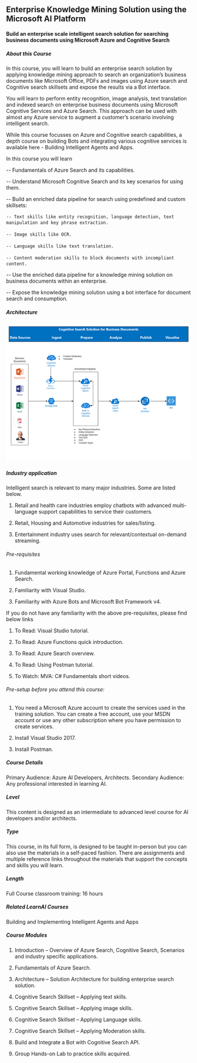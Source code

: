 ## Enterprise Knowledge Mining Solution using the Microsoft AI Platform
#### Build an enterprise scale intelligent search solution for searching business documents using Microsoft Azure and Cognitive Search

##### About this Course
In this course, you will learn to build an enterprise search solution by applying knowledge mining approach to search an organization’s business documents like Microsoft Office, PDFs and images using Azure search and Cognitive search skillsets and expose the results via a Bot interface.

You will learn to perform entity recognition, image analysis, text translation and indexed search on enterprise business documents using Microsoft Cognitive Services and Azure Search. This approach can be used with almost any Azure service to augment a customer’s scenario involving intelligent search. 

While this course focusses on Azure and Cognitive search capabilities, a depth course on building Bots and integrating various cognitive services is available here - Building Intelligent Agents and Apps.

In this course you will learn

-- Fundamentals of Azure Search and its capabilities.

-- Understand Microsoft Cognitive Search and its key scenarios for using them.

-- Build an enriched data pipeline for search using predefined and custom skillsets:

    -- Text skills like entity recognition, language detection, text manipulation and key phrase extraction.
    
    -- Image skills like OCR.
    
    -- Language skills like text translation.
    
    -- Content moderation skills to block documents with incompliant content.
    
-- Use the enriched data pipeline for a knowledge mining solution on business documents within an enterprise.

-- Expose the knowledge mining solution using a bot interface for document search and consumption.


##### Architecture
![Architecture](KMArchitecture.png)

##### Industry application

Intelligent search is relevant to many major industries. Some are listed below.

1.	Retail and health care industries employ chatbots with advanced multi-language support capabilities to service their customers.

2.	Retail, Housing and Automotive industries for sales/listing.

3.	Entertainment industry uses search for relevant/contextual on-demand streaming.

###### Pre-requisites

1.	Fundamental working knowledge of Azure Portal, Functions and Azure Search.

2.	Familiarity with Visual Studio.

3.	Familiarity with Azure Bots and Microsoft Bot Framework v4.

If you do not have any familiarity with the above pre-requisites, please find below links

1.	To Read: Visual Studio tutorial.

2.	To Read: Azure Functions quick introduction.

3.	To Read: Azure Search overview.

4.	To Read: Using Postman tutorial.

5.	To Watch: MVA: C# Fundamentals short videos.

###### Pre-setup before you attend this course:
1.	You need a Microsoft Azure account to create the services used in the training solution. You can create a free account, use your MSDN account or use any other subscription where you have permission to create services.

2.	Install Visual Studio 2017.

3.	Install Postman.

##### Course Details

Primary Audience: Azure AI Developers, Architects.
Secondary Audience:  Any professional interested in learning AI.

##### Level

This content is designed as an intermediate to advanced level course for AI developers and/or architects.

##### Type
This course, in its full form, is designed to be taught in-person but you can also use the materials in a self-paced fashion. There are assignments and multiple reference links throughout the materials that support the concepts and skills you will learn.

##### Length

Full Course classroom training:  16 hours

##### Related LearnAI Courses

Building and Implementing Intelligent Agents and Apps

##### Course Modules

1.	Introduction – Overview of Azure Search, Cognitive Search, Scenarios and industry specific applications.

2.	Fundamentals of Azure Search.

3.	Architecture – Solution Architecture for building enterprise search solution.

4.	Cognitive Search Skillset – Applying text skills.

5.	Cognitive Search Skillset – Applying image skills.

6.	Cognitive Search Skillset – Applying Language skills.

7.	Cognitive Search Skillset – Applying Moderation skills.

8.	Build and Integrate a Bot with Cognitive Search API.

9.	Group Hands-on Lab to practice skills acquired.

